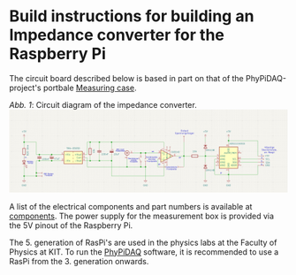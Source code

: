 # Build instructions for building an Impedance converter for the Raspberry Pi
The circuit board described below is based in part on that of the PhyPiDAQ-project's portbale [Measuring case](https://github.com/PhyPiDAQ/MeasuringCase).

*Abb. 1*: Circuit diagram of the impedance converter.  
                    ![Figure 1](images/Circuit_diagram.png)

A list of the electrical components and part numbers is available at [components](/docs/components).
The power supply for the measurement box is provided via the 5V pinout of the Raspberry Pi.

The 5. generation of RasPi's are used in the physics labs at the Faculty of Physics at KIT. To run the [PhyPiDAQ](https://github.com/PhyPiDAQ) software, it is recommended to use a RasPi from the 3. generation onwards.